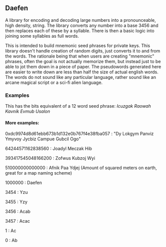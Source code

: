 Daefen
------

A library for encoding and decoding large numbers into a pronounceable, high density, string. The library converts any number into a base 3456 and then replaces each of these by a syllable. There is then a basic logic into joining some syllables as full words.  

This is intended to build mnemonic seed phrases for private keys. This library doesn't handle creation of random digits, just converts it to and from the words. The rationale being that when users are creating "mnemonic" phrases, often the goal is not actually memorize them, but instead just to be able to jot them down in a piece of paper. The pseudowords generated here are easier to write down are less than half the size of actual english words. The words do not sound like any particular language, rather sound like an arcane magical script or a sci-fi alien language.

### Examples

This has the bits equivalent of a 12 word seed phrase:
*Icuzgak Raowah Kavnik Evmub Usalon*

#### More examples:

0xdc9974d8d61ebb673b1d132e0b767f4e38fba057 : "Dy Lokgym Panviz Ymyvoy Jycbiz Campue Gubcil Ogo"

64244571162838560 : Joadyl Meczak Hib

393417545048166200 : Zofwus Kubzoj Wyi

510000000000000 : Afnik Paa Ydjej (Amount of squared meters on earth, great for a map naming scheme)

1000000 : Daefen 

3454 : Yzu

3455 : Yzy

3456 : Acab

3457 : Acac

1 : Ac

0 : Ab